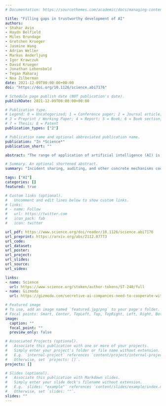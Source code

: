 ```yaml
---
# Documentation: https://sourcethemes.com/academic/docs/managing-content/

title: "Filling gaps in trustworthy development of AI"
authors:
- Shahar Avin
- Haydn Belfield
- Miles Brundage
- Gretchen Krueger
- Jasmine Wang
- Adrian Weller
- Markus Anderljung
- Igor Krawczuk
- David Krueger
- Jonathan Lebensbold
- Tegan Maharaj
- Noa Zilberman
date: 2021-12-09T00:00:00+00:00
doi: "https://doi.org/10.1126/science.abi7176"

# Schedule page publish date (NOT publication's date).
publishDate: 2021-12-09T00:00:00+00:00

# Publication type.
# Legend: 0 = Uncategorized; 1 = Conference paper; 2 = Journal article;
# 3 = Preprint / Working Paper; 4 = Report; 5 = Book; 6 = Book section;
# 7 = Thesis; 8 = Patent
publication_types: ["2"]

# Publication name and optional abbreviated publication name.
publication: "In *Science*"
publication_short: ""

abstract: "The range of application of artificial intelligence (AI) is vast, as is the potential for harm. Growing awareness of potential risks from AI systems has spurred action to address those risks while eroding confidence in AI systems and the organizations that develop them. A 2019 study (1) found more than 80 organizations that have published and adopted “AI ethics principles,” and more have joined since. But the principles often leave a gap between the “what” and the “how” of trustworthy AI development. Such gaps have enabled questionable or ethically dubious behavior, which casts doubts on the trustworthiness of specific organizations, and the field more broadly. There is thus an urgent need for concrete methods that both enable AI developers to prevent harm and allow them to demonstrate their trustworthiness through verifiable behavior. Below, we explore mechanisms [drawn from (2)] for creating an ecosystem where AI developers can earn trust—if they are trustworthy (see the figure). Better assessment of developer trustworthiness could inform user choice, employee actions, investment decisions, legal recourse, and emerging governance regimes."

# Summary. An optional shortened abstract.
summary: "Incident sharing, auditing, and other concrete mechanisms could help verify the trustworthiness of actors"

tags: ["AI"]
categories: []
featured: true

# Custom links (optional).
#   Uncomment and edit lines below to show custom links.
# links:
# - name: Follow
#   url: https://twitter.com
#   icon_pack: fab
#   icon: twitter

url_pdf: https://www.science.org/doi/reader/10.1126/science.abi7176
url_preprint: https://arxiv.org/abs/2112.07773
url_code:
url_dataset:
url_poster:
url_project:
url_slides:
url_source:
url_video:

links:
- name: Science
  url: https://www.science.org/stoken/author-tokens/ST-240/full
- name: Gizmodo
  url: https://gizmodo.com/secretive-ai-companies-need-to-cooperate-with-good-hack-1848185849

# Featured image
# To use, add an image named `featured.jpg/png` to your page's folder. 
# Focal points: Smart, Center, TopLeft, Top, TopRight, Left, Right, BottomLeft, Bottom, BottomRight.
image:
  caption: ""
  focal_point: ""
  preview_only: false

# Associated Projects (optional).
#   Associate this publication with one or more of your projects.
#   Simply enter your project's folder or file name without extension.
#   E.g. `internal-project` references `content/project/internal-project/index.md`.
#   Otherwise, set `projects: []`.
projects: []

# Slides (optional).
#   Associate this publication with Markdown slides.
#   Simply enter your slide deck's filename without extension.
#   E.g. `slides: "example"` references `content/slides/example/index.md`.
#   Otherwise, set `slides: ""`.
slides: ""
---
```

